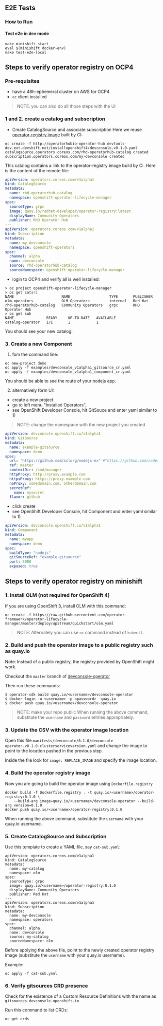 ## E2E Tests

### How to Run

#### Test e2e in dev mode

```
make minishift-start
eval $(minishift docker-env)
make test-e2e-local
```

## Steps to verify operator registry on OCP4
### Pre-requisites
* have a 48h-ephemeral cluster on AWS for OCP4
* `oc` client installed
> NOTE: you can also do all those steps with the UI

### 1 and 2. create a catalog and subscription
* Create CatalogSource and associate subscription
Here we reuse [operator-registry image](../Dockerfile.registry) built by CI:
```
oc create -f http://operatorhubio-operator-hub.devtools-dev.ext.devshift.net/installopenshift4/devconsole.v0.1.0.yaml
catalogsource.operators.coreos.com/rhd-operatorhub-catalog created
subscription.operators.coreos.com/my-devconsole created
```
This catalog contains a link to the operator-registry image build by CI. 
Here is the content of the remote file:
```yaml
apiVersion: operators.coreos.com/v1alpha1 
kind: CatalogSource
metadata: 
  name: rhd-operatorhub-catalog 
  namespace: openshift-operator-lifecycle-manager 
spec: 
  sourceType: grpc
  image: quay.io/redhat-developer/operator-registry:latest
  displayName: Community Operators
  publisher: RHD Operator Hub 
--- 
apiVersion: operators.coreos.com/v1alpha1 
kind: Subscription 
metadata: 
  name: my-devconsole
  namespace: openshift-operators
spec: 
  channel: alpha
  name: devconsole
  source: rhd-operatorhub-catalog
  sourceNamespace: openshift-operator-lifecycle-manager
```
* login to OCP4 and verify all is well installed:
```
> oc project openshift-operator-lifecycle-manager
> oc get catsrc
NAME                      NAME                  TYPE       PUBLISHER          
olm-operators             OLM Operators         internal   Red Hat
rhd-operatorhub-catalog   Community Operators   grpc       RHD Operator Hub 
> oc get sub
NAME               READY     UP-TO-DATE   AVAILABLE 
catalog-operator   1/1       1            1 
```
You should see your new catalog.

### 3. Create a new Component
1) fom the command line:
```
oc new-project demo
oc apply -f examples/devconsole_v1alpha1_gitsource_cr.yaml
oc apply -f examples/devconsole_v1alpha1_component_cr.yaml
```
You should be able to see the route of your nodejs app.

2) alternatively form UI:
* create a new project
* go to left menu "Installed Operators", 
* see OpenShift Developer Console, hit GitSouce and enter yaml similar to 1)
> NOTE: change the namespace with the new project you created
```yaml
apiVersion: devconsole.openshift.io/v1alpha1
kind: GitSource
metadata:
  name: example-gitsource
  namespace: demo
spec:
  url: "https://github.com/sclorg/nodejs-ex" #"https://github.com/nodeshift-starters/nodejs-rest-http-crud"
  ref: master
  contextDir: /cmd/manager
  httpProxy: http://proxy.example.com
  httpsProxy: https://proxy.example.com
  noProxy: somedomain.com, otherdomain.com
  secretRef:
    name: mysecret
  flavor: github
```
* click create
* see OpenShift Developer Console, hit Component and enter yaml similar to 1)
```yaml
apiVersion: devconsole.openshift.io/v1alpha1
kind: Component
metadata:
  name: myapp
  namespace: demo  
spec:
  buildType: "nodejs"
  gitSourceRef: "example-gitsource"
  port: 8080
  exposed: true
```
## Steps to verify operator registry on minishift

### 1. Install OLM (not required for OpenShift 4)

If you are using OpenShift 3, install OLM with this command:

```
oc create -f https://raw.githubusercontent.com/operator-framework/operator-lifecycle-manager/master/deploy/upstream/quickstart/olm.yaml 
```

> NOTE: Alternately you can use `oc` command instead of `kubectl.`

### 2. Build and push the operator image to a public registry such as quay.io

Note: Instead of a public registry, the registry provided by OpenShift might work.

Checkout the `master` branch of [devconsole-operator](https://github.com/redhat-developer/devconsole-operator)

Then run these commands:

```
$ operator-sdk build quay.io/<username>/devconsole-operator
$ docker login -u <username> -p <password>  quay.io
$ docker push quay.io/<username>/devconsole-operator
```
> NOTE: make your repo public
When running the above command, substitute the `username` and `password` entries appropriately.

### 3. Update the CSV with the operator image location

Open this file
`manifests/devconsole/0.1.0/devconsole-operator.v0.1.0.clusterserviceversion.yaml` and change the image to point to the location pushed in the previous step.

Inside the file look for `image: REPLACE_IMAGE` and specify the image location.

### 4. Build the operator registry image

Now you are going to build the operator image using `Dockerfile.registry`

```
docker build -f Dockerfile.registry . -t quay.io/<username>/operator-registry:0.1.0 \
	--build-arg image=quay.io/<username>/devconsole-operator --build-arg version=0.1.0
docker push quay.io/<username>/operator-registry:0.1.0
```

When running the above command, substitute the `username` with your quay.io username.

### 5. Create CatalogSource and Subscription

Use this template to create a YAML file, say `cat-sub.yaml`:

```
apiVersion: operators.coreos.com/v1alpha1
kind: CatalogSource
metadata:
  name: my-catalog
  namespace: olm
spec:
  sourceType: grpc
  image: quay.io/<username>/operator-registry:0.1.0
  displayName: Community Operators
  publisher: Red Hat
---
apiVersion: operators.coreos.com/v1alpha1
kind: Subscription
metadata:
  name: my-devconsole
  namespace: operators
spec:
  channel: alpha
  name: devconsole
  source: my-catalog
  sourceNamespace: olm
```

Before applying the above file, point to the newly created operator registry image (substitute the `username` with your quay.io username).

Example:

```
oc apply -f cat-sub.yaml
```

### 6. Verify gitsources CRD presence

Check for the existence of a Custom Resource Definitions with the name as `gitsources.devconsole.openshift.io`

Run this command to list CRDs:

```
oc get crds
```
